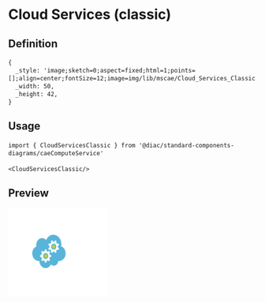 # Cloud Services (classic)

## Definition

```
{
  _style: 'image;sketch=0;aspect=fixed;html=1;points=[];align=center;fontSize=12;image=img/lib/mscae/Cloud_Services_Classic.svg;strokeColor=none;',
  _width: 50,
  _height: 42,
}
```

## Usage

```
import { CloudServicesClassic } from '@diac/standard-components-diagrams/caeComputeService'

<CloudServicesClassic/>
```

## Preview

<img src="./cloud-services-classic.png" width="200"/>

